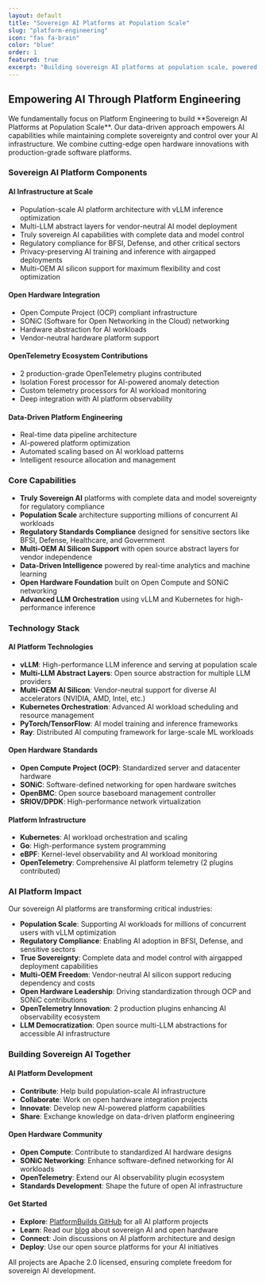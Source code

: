 ```yaml
---
layout: default
title: "Sovereign AI Platforms at Population Scale"
slug: "platform-engineering"
icon: "fas fa-brain"
color: "blue"
order: 1
featured: true
excerpt: "Building sovereign AI platforms at population scale, powered by data-driven insights and open hardware innovations including Open Compute and SONiC networking."
---
```


<section class="section">
<div class="container">
<h2>Empowering AI Through Platform Engineering</h2>

<p>We fundamentally focus on Platform Engineering to build **Sovereign AI Platforms at Population Scale**. Our data-driven approach empowers AI capabilities while maintaining complete sovereignty and control over your AI infrastructure. We combine cutting-edge open hardware innovations with production-grade software platforms.</p>

<h3>Sovereign AI Platform Components</h3>

<div class="grid grid-3">
<div class="card">
<h4>AI Infrastructure at Scale</h4>
<ul>
<li>Population-scale AI platform architecture with vLLM inference optimization</li>
<li>Multi-LLM abstract layers for vendor-neutral AI model deployment</li>
<li>Truly sovereign AI capabilities with complete data and model control</li>
<li>Regulatory compliance for BFSI, Defense, and other critical sectors</li>
<li>Privacy-preserving AI training and inference with airgapped deployments</li>
<li>Multi-OEM AI silicon support for maximum flexibility and cost optimization</li>
</ul>
</div>

<div class="card">
<h4>Open Hardware Integration</h4>
<ul>
<li>Open Compute Project (OCP) compliant infrastructure</li>
<li>SONiC (Software for Open Networking in the Cloud) networking</li>
<li>Hardware abstraction for AI workloads</li>
<li>Vendor-neutral hardware platform support</li>
</ul>
</div>

<div class="card">
<h4>OpenTelemetry Ecosystem Contributions</h4>
<ul>
<li>2 production-grade OpenTelemetry plugins contributed</li>
<li>Isolation Forest processor for AI-powered anomaly detection</li>
<li>Custom telemetry processors for AI workload monitoring</li>
<li>Deep integration with AI platform observability</li>
</ul>
</div>

<div class="card">
<h4>Data-Driven Platform Engineering</h4>
<ul>
<li>Real-time data pipeline architecture</li>
<li>AI-powered platform optimization</li>
<li>Automated scaling based on AI workload patterns</li>
<li>Intelligent resource allocation and management</li>
</ul>
</div>
</div>

<div class="card">
<h3>Core Capabilities</h3>
<ul>
<li><strong>Truly Sovereign AI</strong> platforms with complete data and model sovereignty for regulatory compliance</li>
<li><strong>Population Scale</strong> architecture supporting millions of concurrent AI workloads</li>
<li><strong>Regulatory Standards Compliance</strong> designed for sensitive sectors like BFSI, Defense, Healthcare, and Government</li>
<li><strong>Multi-OEM AI Silicon Support</strong> with open source abstract layers for vendor independence</li>
<li><strong>Data-Driven Intelligence</strong> powered by real-time analytics and machine learning</li>
<li><strong>Open Hardware Foundation</strong> built on Open Compute and SONiC networking</li>
<li><strong>Advanced LLM Orchestration</strong> using vLLM and Kubernetes for high-performance inference</li>
</ul>
</div>

<h3>Technology Stack</h3>

<div class="grid grid-3">
<div class="card">
<h4>AI Platform Technologies</h4>
<ul>
<li><strong>vLLM</strong>: High-performance LLM inference and serving at population scale</li>
<li><strong>Multi-LLM Abstract Layers</strong>: Open source abstraction for multiple LLM providers</li>
<li><strong>Multi-OEM AI Silicon</strong>: Vendor-neutral support for diverse AI accelerators (NVIDIA, AMD, Intel, etc.)</li>
<li><strong>Kubernetes Orchestration</strong>: Advanced AI workload scheduling and resource management</li>
<li><strong>PyTorch/TensorFlow</strong>: AI model training and inference frameworks</li>
<li><strong>Ray</strong>: Distributed AI computing framework for large-scale ML workloads</li>
</ul>
</div>

<div class="card">
<h4>Open Hardware Standards</h4>
<ul>
<li><strong>Open Compute Project (OCP)</strong>: Standardized server and datacenter hardware</li>
<li><strong>SONiC</strong>: Software-defined networking for open hardware switches</li>
<li><strong>OpenBMC</strong>: Open source baseboard management controller</li>
<li><strong>SRIOV/DPDK</strong>: High-performance network virtualization</li>
</ul>
</div>

<div class="card">
<h4>Platform Infrastructure</h4>
<ul>
<li><strong>Kubernetes</strong>: AI workload orchestration and scaling</li>
<li><strong>Go</strong>: High-performance system programming</li>
<li><strong>eBPF</strong>: Kernel-level observability and AI workload monitoring</li>
<li><strong>OpenTelemetry</strong>: Comprehensive AI platform telemetry (2 plugins contributed)</li>
</ul>
</div>
</div>

<div class="card">
<h3>AI Platform Impact</h3>
<p>Our sovereign AI platforms are transforming critical industries:</p>
<ul>
<li><strong>Population Scale</strong>: Supporting AI workloads for millions of concurrent users with vLLM optimization</li>
<li><strong>Regulatory Compliance</strong>: Enabling AI adoption in BFSI, Defense, and sensitive sectors</li>
<li><strong>True Sovereignty</strong>: Complete data and model control with airgapped deployment capabilities</li>
<li><strong>Multi-OEM Freedom</strong>: Vendor-neutral AI silicon support reducing dependency and costs</li>
<li><strong>Open Hardware Leadership</strong>: Driving standardization through OCP and SONiC contributions</li>
<li><strong>OpenTelemetry Innovation</strong>: 2 production plugins enhancing AI observability ecosystem</li>
<li><strong>LLM Democratization</strong>: Open source multi-LLM abstractions for accessible AI infrastructure</li>
</ul>
</div>

<h3>Building Sovereign AI Together</h3>

<div class="grid grid-3">
<div class="card">
<h4>AI Platform Development</h4>
<ul>
<li><strong>Contribute</strong>: Help build population-scale AI infrastructure</li>
<li><strong>Collaborate</strong>: Work on open hardware integration projects</li>
<li><strong>Innovate</strong>: Develop new AI-powered platform capabilities</li>
<li><strong>Share</strong>: Exchange knowledge on data-driven platform engineering</li>
</ul>
</div>

<div class="card">
<h4>Open Hardware Community</h4>
<ul>
<li><strong>Open Compute</strong>: Contribute to standardized AI hardware designs</li>
<li><strong>SONiC Networking</strong>: Enhance software-defined networking for AI workloads</li>
<li><strong>OpenTelemetry</strong>: Extend our AI observability plugin ecosystem</li>
<li><strong>Standards Development</strong>: Shape the future of open AI infrastructure</li>
</ul>
</div>

<div class="card">
<h4>Get Started</h4>
<ul>
<li><strong>Explore</strong>: <a href="https://github.com/platformbuilds">PlatformBuilds GitHub</a> for all AI platform projects</li>
<li><strong>Learn</strong>: Read our <a href="/blog/">blog</a> about sovereign AI and open hardware</li>
<li><strong>Connect</strong>: Join discussions on AI platform architecture and design</li>
<li><strong>Deploy</strong>: Use our open source platforms for your AI initiatives</li>
</ul>
<p>All projects are Apache 2.0 licensed, ensuring complete freedom for sovereign AI development.</p>
</div>
</div>
</div>
</section>